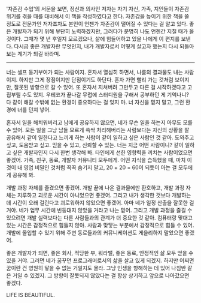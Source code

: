 '자존감 수업'의 서문을 보면, 정신과 의사인 저자는 자기 자신, 가족, 지인들이 자존감 위기를 겪을 때를 대비해서 이 책을 작성하였다고 한다. 자존감을 높이기 위한 책을 쓸 정도로 전문가인 저자조차도 본인이 언젠가 자존감이 떨어질 수 있다는 걸 알고 있다. 좋은 개발자가 되기 위해 부단히 노력하겠지만, 그러다가 분명히 나도 언젠간 지칠 때가 올 것이다. 그때가 몇 년 후일지 모르겠으나, 삶에 힘들어하고 있을 나에게 이 편지를 보낸다. 다시금 좋은 개발자란 무엇인지, 내가 개발자로서 어떻게 살고자 했는지 다시 되돌아보는 계기가 되길 바라며.

---

너는 셀프 동기부여가 되는 사람이지. 혼자서 열심히 하면서, 나름의 결과물도 내는 사람이지. 하지만 그게 장점이지만 단점이기도 하단다. 혼자 가면 빨리 가는 것처럼 보이지만, 잘못된 방향으로 갈 수 있어. 또 혼자서 지쳐버려 그만두고 다른 걸 시작하겠다고 고집부릴 수도 있지. 우테코가 끝나갈 무렵에 스터디원을 구해서 공부하던 게 기억나니? 다 같이 해갈 수밖에 없는 환경이 중요하다는 걸 잊지 마. 너 자신을 믿지 말고, 그런 환경에 너를 던져 넣어.

혼자서 일을 해치워버리고 남에게 공유하지 않으면, 네가 무슨 일을 하는지 아무도 모를 수 있어. 모든 일을 그냥 남들 모르게 쓱싹 처리해버리는 사람보다는 자신의 상황을 잘 공유해서 같이 일한다고 느끼게 하는 사람이 같이 일하고 싶은 사람인 것 같아. 도와주고 싶고, 도움받고 싶고. 믿을 수 있고, 신뢰할 수 있는. 너는 지금 어떤 사람이니? 같이 일하고 싶은 개발자인지 다시 한번 생각해 봐. 타인에게 선한 영향력을 끼치는 사람이었으면 좋겠어. 가족, 친구, 동료, 개발자 커뮤니티 모두에게. 어떤 지식을 습득했을 때, 마치 이것이 내 영업 비밀인 것처럼 꼭꼭 숨기지 말고, 20 + 20 = 60이 되듯이 아는 걸 모두에게 공유해 봐.

개발 과정 자체를 즐겼으면 좋겠어. 개발 끝에 나온 결과물에만 환호하고, 개발 과정 자체는 지루하고 괴로운 시간이 아니었으면 좋겠어. 그리고 내가 생각한 것보다 개발하는 데 시간이 오래 걸린다고 괴로워하지 않았으면 좋겠어. 아마 네가 일정 산출을 잘못한 걸 거야. 네가 업무 시간에 빈둥대지 않았을 거라고 나는 믿어. 그리고 개발 과정을 즐길 수 있으려면 개발 실력보다는 다른 사람들과의 관계가 더 중요한 것 같아. 컴퓨터랑 맞대고 있는 시간은 감정적으로 힘들지 않아. 사람과 맞닿는 부분에서 감정적으로 힘들 수 있어. 개발에 몰입할 수 있기 위해 주변 동료들과의 커뮤니케이션도 게을리하지 말았으면 좋겠어. 

좋은 개발자가 되면, 좋은 회사, 적당한 부, 워라밸, 좋은 동료, 안정적인 삶 모두 얻을 수 있을 거야. 그러면 네가 꿈꾸던 프로그래머로서의 삶을 살고 있게 되겠지. 하지만 어쩌면 꿈이란 건 영원히 닿을 수 없는 거일지도 몰라. 그냥 인생을 항해하는 데 있어 나침반 같은 거일 수 있겠지. 그 방향이 잘못되지 않았다는 걸 항상 상기하고 앞으로 나아갔으면 좋겠다. 

LIFE IS BEAUTIFUL.
